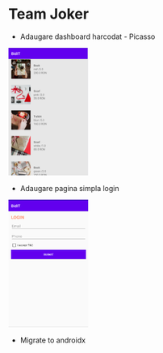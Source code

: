 # Team Joker

* Adaugare dashboard harcodat - Picasso

<img src="demo/dashboard.png" alt="drawing" width="158" height="252" />

* Adaugare pagina simpla login

<img src="demo/simple_login.png" alt="drawing" width="158" height="252" />

* Migrate to androidx
